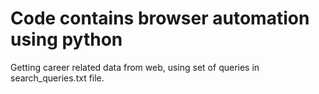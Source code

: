 # Code contains browser automation using python
Getting career related data from web, using set of queries in search_queries.txt file.
